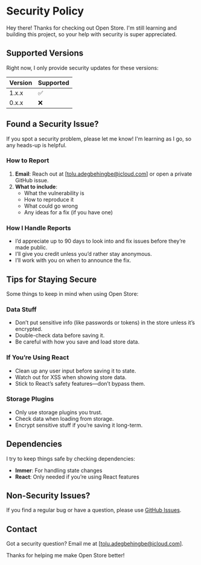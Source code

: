 # Security Policy

Hey there! Thanks for checking out Open Store. I'm still learning and building this project, so your
help with security is super appreciated.

## Supported Versions

Right now, I only provide security updates for these versions:

| Version | Supported |
| ------- | --------- |
| 1.x.x   | ✅        |
| 0.x.x   | ❌        |

## Found a Security Issue?

If you spot a security problem, please let me know! I'm learning as I go, so any heads-up is
helpful.

### How to Report

1. **Email**: Reach out at [tolu.adegbehingbe@icloud.com] or open a private GitHub issue.
2. **What to include**:
   - What the vulnerability is
   - How to reproduce it
   - What could go wrong
   - Any ideas for a fix (if you have one)

### How I Handle Reports

- I’d appreciate up to 90 days to look into and fix issues before they’re made public.
- I’ll give you credit unless you’d rather stay anonymous.
- I’ll work with you on when to announce the fix.

## Tips for Staying Secure

Some things to keep in mind when using Open Store:

### Data Stuff

- Don’t put sensitive info (like passwords or tokens) in the store unless it’s encrypted.
- Double-check data before saving it.
- Be careful with how you save and load store data.

### If You’re Using React

- Clean up any user input before saving it to state.
- Watch out for XSS when showing store data.
- Stick to React’s safety features—don’t bypass them.

### Storage Plugins

- Only use storage plugins you trust.
- Check data when loading from storage.
- Encrypt sensitive stuff if you’re saving it long-term.

## Dependencies

I try to keep things safe by checking dependencies:

- **Immer**: For handling state changes
- **React**: Only needed if you’re using React features

## Non-Security Issues?

If you find a regular bug or have a question, please use
[GitHub Issues](https://github.com/toluLikesToCode/open-store/issues).

## Contact

Got a security question? Email me at [tolu.adegbehingbe@icloud.com].

Thanks for helping me make Open Store better!
